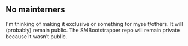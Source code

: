 ## No mainterners
I'm thinking of making it exclusive or something for myself/others. It will (probably) remain public.
The SMBootstrapper repo will remain private because it wasn't public.